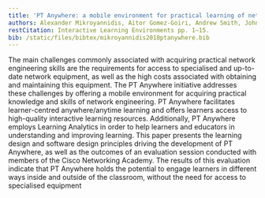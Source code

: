 ```yaml
---
title: 'PT Anywhere: a mobile environment for practical learning of network engineering'
authors: Alexander Mikroyannidis, Aitor Gomez-Goiri, Andrew Smith, John Domingue
restCitation: Interactive Learning Environments pp. 1–15.
bib: /static/files/bibtex/mikroyannidis2018ptanywhere.bib
---
```


The main challenges commonly associated with acquiring practical network engineering skills are the requirements for access to specialised and up-to-date network equipment, as well as the high costs associated with obtaining and maintaining this equipment.
The PT Anywhere initiative addresses these challenges by offering a mobile environment for acquiring practical knowledge and skills of network engineering.
PT Anywhere facilitates learner-centred anywhere/anytime learning and offers learners access to high-quality interactive learning resources.
Additionally, PT Anywhere employs Learning Analytics in order to help learners and educators in understanding and improving learning.
This paper presents the learning design and software design principles driving the development of PT Anywhere, as well as the outcomes of an evaluation session conducted with members of the Cisco Networking Academy.
The results of this evaluation indicate that PT Anywhere holds the potential to engage learners in different ways inside and outside of the classroom, without the need for access to specialised equipment
